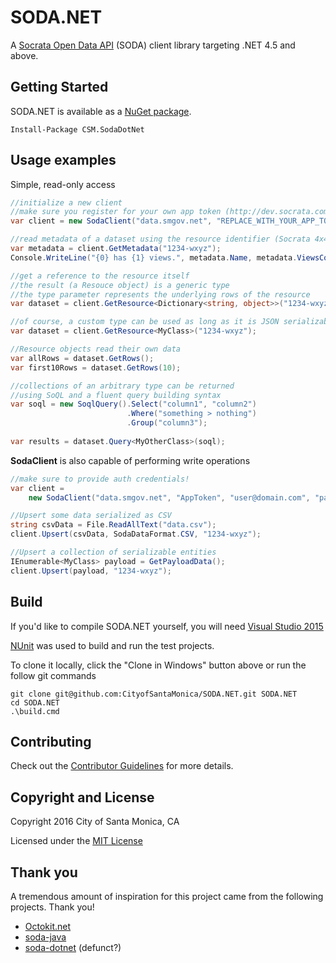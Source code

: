 # SODA.NET

A [Socrata Open Data API](http://dev.socrata.com) (SODA) client library targeting 
.NET 4.5 and above.

## Getting Started

SODA.NET is available as a [NuGet package](https://www.nuget.org/packages/CSM.SodaDotNet/).

    Install-Package CSM.SodaDotNet

## Usage examples

Simple, read-only access

```c#
//initialize a new client
//make sure you register for your own app token (http://dev.socrata.com/register)
var client = new SodaClient("data.smgov.net", "REPLACE_WITH_YOUR_APP_TOKEN");

//read metadata of a dataset using the resource identifier (Socrata 4x4)
var metadata = client.GetMetadata("1234-wxyz");
Console.WriteLine("{0} has {1} views.", metadata.Name, metadata.ViewsCount);

//get a reference to the resource itself
//the result (a Resouce object) is a generic type
//the type parameter represents the underlying rows of the resource
var dataset = client.GetResource<Dictionary<string, object>>("1234-wxyz");

//of course, a custom type can be used as long as it is JSON serializable
var dataset = client.GetResource<MyClass>("1234-wxyz");

//Resource objects read their own data
var allRows = dataset.GetRows();
var first10Rows = dataset.GetRows(10);

//collections of an arbitrary type can be returned
//using SoQL and a fluent query building syntax
var soql = new SoqlQuery().Select("column1", "column2")
                          .Where("something > nothing")
                          .Group("column3");
                          
var results = dataset.Query<MyOtherClass>(soql);
```

**SodaClient** is also capable of performing write operations

```c#
//make sure to provide auth credentials!
var client = 
    new SodaClient("data.smgov.net", "AppToken", "user@domain.com", "password");

//Upsert some data serialized as CSV
string csvData = File.ReadAllText("data.csv");
client.Upsert(csvData, SodaDataFormat.CSV, "1234-wxyz");

//Upsert a collection of serializable entities
IEnumerable<MyClass> payload = GetPayloadData();
client.Upsert(payload, "1234-wxyz");
```

## Build

If you'd like to compile SODA.NET yourself, you will need 
[Visual Studio 2015](https://www.visualstudio.com/en-us/products/visual-studio-community-vs.aspx)

[NUnit](http://nunit.org/) was used to build and run the test projects.

To clone it locally, click the "Clone in Windows" button above or run the follow git commands

    git clone git@github.com:CityofSantaMonica/SODA.NET.git SODA.NET
    cd SODA.NET
    .\build.cmd

## Contributing

Check out the 
[Contributor Guidelines](https://github.com/CityOfSantaMonica/SODA.NET/blob/master/CONTRIBUTING.md) 
for more details.

## Copyright and License

Copyright 2016 City of Santa Monica, CA

Licensed under the 
[MIT License](https://github.com/CityOfSantaMonica/SODA.NET/blob/master/LICENSE.txt)

## Thank you

A tremendous amount of inspiration for this project came from the following projects. Thank you!

  - [Octokit.net](https://github.com/octokit/octokit.net)
  - [soda-java](https://github.com/socrata/soda-java/)
  - [soda-dotnet](https://github.com/socrata/soda-dotnet) (defunct?)
